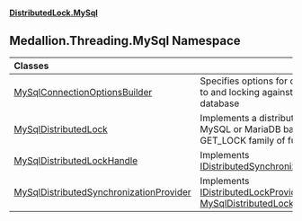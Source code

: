 #### [DistributedLock.MySql](README.md 'README')

## Medallion.Threading.MySql Namespace

| Classes | |
| :--- | :--- |
| [MySqlConnectionOptionsBuilder](MySqlConnectionOptionsBuilder.md 'Medallion.Threading.MySql.MySqlConnectionOptionsBuilder') | Specifies options for connecting to and locking against a MySQL database |
| [MySqlDistributedLock](MySqlDistributedLock.md 'Medallion.Threading.MySql.MySqlDistributedLock') | Implements a distributed lock for MySQL or MariaDB based on the GET_LOCK family of functions |
| [MySqlDistributedLockHandle](MySqlDistributedLockHandle.md 'Medallion.Threading.MySql.MySqlDistributedLockHandle') | Implements [IDistributedSynchronizationHandle](https://github.com/madelson/DistributedLock/tree/default-documentation/docs/api/DistributedLock.Core/IDistributedSynchronizationHandle.md 'Medallion.Threading.IDistributedSynchronizationHandle') |
| [MySqlDistributedSynchronizationProvider](MySqlDistributedSynchronizationProvider.md 'Medallion.Threading.MySql.MySqlDistributedSynchronizationProvider') | Implements [IDistributedLockProvider](https://github.com/madelson/DistributedLock/tree/default-documentation/docs/api/DistributedLock.Core/IDistributedLockProvider.md 'Medallion.Threading.IDistributedLockProvider') for [MySqlDistributedLock](MySqlDistributedLock.md 'Medallion.Threading.MySql.MySqlDistributedLock') |
